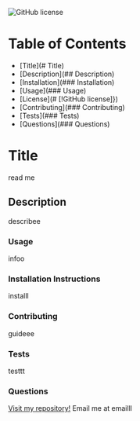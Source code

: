 ![GitHub license](https://img.shields.io/badge/license-MIT-blue.svg)
# Table of Contents
- [Title](# Title)
- [Description](## Description)
- [Installation](### Installation)
- [Usage](### Usage)
- [License](# [!GitHub license]})
- [Contributing](### Contributing)
- [Tests](### Tests)
- [Questions](### Questions)

# Title
read me
## Description
describee
### Usage
infoo
### Installation Instructions
installl
### Contributing
guideee
### Tests
testtt
### Questions
[Visit my repository!](https://www.github.com/alexemrob)
Email me at emailll